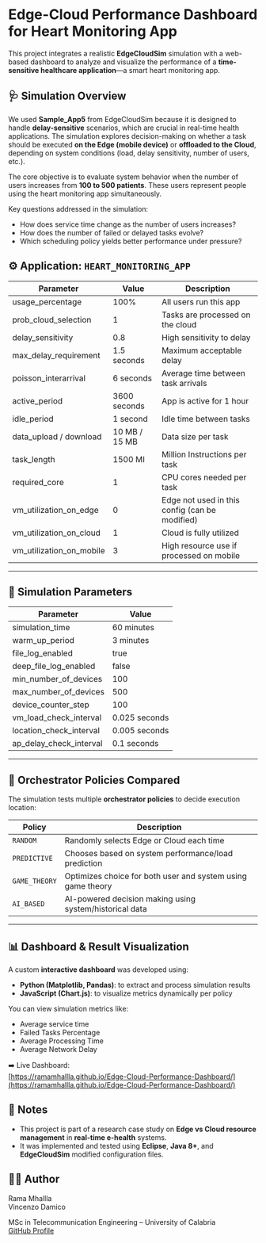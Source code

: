# Edge-Cloud Performance Dashboard for Heart Monitoring App

This project integrates a realistic **EdgeCloudSim** simulation with a web-based dashboard to analyze and visualize the performance of a **time-sensitive healthcare application**—a smart heart monitoring app.

## 🩺 Simulation Overview

We used **Sample_App5** from EdgeCloudSim because it is designed to handle **delay-sensitive** scenarios, which are crucial in real-time health applications. The simulation explores decision-making on whether a task should be executed **on the Edge (mobile device)** or **offloaded to the Cloud**, depending on system conditions (load, delay sensitivity, number of users, etc.).

The core objective is to evaluate system behavior when the number of users increases from **100 to 500 patients**. These users represent people using the heart monitoring app simultaneously.

Key questions addressed in the simulation:

- How does service time change as the number of users increases?
- How does the number of failed or delayed tasks evolve?
- Which scheduling policy yields better performance under pressure?


## ⚙️ Application: `HEART_MONITORING_APP`

| Parameter                   | Value            | Description                                           |
|----------------------------|------------------|-------------------------------------------------------|
| usage_percentage           | 100%             | All users run this app                                |
| prob_cloud_selection       | 1                | Tasks are processed on the cloud                      |
| delay_sensitivity          | 0.8              | High sensitivity to delay                             |
| max_delay_requirement      | 1.5 seconds      | Maximum acceptable delay                              |
| poisson_interarrival       | 6 seconds        | Average time between task arrivals                    |
| active_period              | 3600 seconds     | App is active for 1 hour                              |
| idle_period                | 1 second         | Idle time between tasks                               |
| data_upload / download     | 10 MB / 15 MB    | Data size per task                                    |
| task_length                | 1500 MI          | Million Instructions per task                         |
| required_core              | 1                | CPU cores needed per task                             |
| vm_utilization_on_edge     | 0                | Edge not used in this config (can be modified)        |
| vm_utilization_on_cloud    | 1                | Cloud is fully utilized                               |
| vm_utilization_on_mobile   | 3                | High resource use if processed on mobile              |

---

## 🔁 Simulation Parameters

| Parameter                    | Value             |
|-----------------------------|-------------------|
| simulation_time             | 60 minutes        |
| warm_up_period              | 3 minutes         |
| file_log_enabled            | true              |
| deep_file_log_enabled       | false             |
| min_number_of_devices       | 100               |
| max_number_of_devices       | 500               |
| device_counter_step         | 100               |
| vm_load_check_interval      | 0.025 seconds     |
| location_check_interval     | 0.005 seconds     |
| ap_delay_check_interval     | 0.1 seconds       |

---

## 🧠 Orchestrator Policies Compared

The simulation tests multiple **orchestrator policies** to decide execution location:

| Policy         | Description |
|----------------|-------------|
| `RANDOM`       | Randomly selects Edge or Cloud each time |
| `PREDICTIVE`   | Chooses based on system performance/load prediction |
| `GAME_THEORY`  | Optimizes choice for both user and system using game theory |
| `AI_BASED`     | AI-powered decision making using system/historical data |

---

## 📊 Dashboard & Result Visualization

A custom **interactive dashboard** was developed using:

- **Python (Matplotlib, Pandas)**: to extract and process simulation results
- **JavaScript (Chart.js)**: to visualize metrics dynamically per policy

You can view simulation metrics like:
- Average service time
- Failed Tasks Percentage
- Average Processing Time
- Average Network Delay

➡️ Live Dashboard:  
[https://ramamhallla.github.io/Edge-Cloud-Performance-Dashboard/](https://ramamhallla.github.io/Edge-Cloud-Performance-Dashboard/)


## 📌 Notes

- This project is part of a research case study on **Edge vs Cloud resource management** in **real-time e-health** systems.
- It was implemented and tested using **Eclipse**, **Java 8+**, and **EdgeCloudSim** modified configuration files.



## 👩‍💻 Author

Rama Mhallla  
Vincenzo Damico

MSc in Telecommunication Engineering – University of Calabria  
[GitHub Profile](https://github.com/RamaMhallla)

